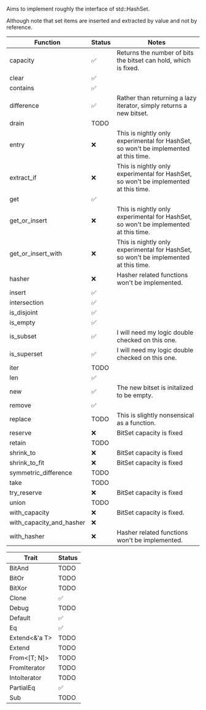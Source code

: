 Aims to implement roughly the interface of std::HashSet.

Although note that set items are inserted and extracted by value and not by reference. 

| Function | Status | Notes |
| ------------------------------ | ------------------------ | ----------------------- |
| capacity | ✅ | Returns the number of bits the bitset can hold, which is fixed.
| clear | ✅ |
| contains | ✅ |
| difference | ✅ | Rather than returning a lazy iterator, simply returns a new bitset.
| drain | TODO |
| entry | ❌ | This is nightly only experimental for HashSet, so won't be implemented at this time.
| extract_if | ❌ | This is nightly only experimental for HashSet, so won't be implemented at this time.
| get | ✅ |
| get_or_insert | ❌ | This is nightly only experimental for HashSet, so won't be implemented at this time.
| get_or_insert_with | ❌ | This is nightly only experimental for HashSet, so won't be implemented at this time.
| hasher | ❌ | Hasher related functions won't be implemented.
| insert | ✅ 
| intersection | ✅
| is_disjoint | ✅
| is_empty | ✅
| is_subset | ✅ | I will need my logic double checked on this one.
| is_superset | ✅ | I will need my logic double checked on this one.
| iter | TODO
| len | ✅
| new | ✅ | The new bitset is initalized to be empty.
| remove | ✅
| replace | TODO | This is slightly nonsensical as a function.
| reserve | ❌ | BitSet capacity is fixed
| retain | TODO
| shrink_to | ❌ | BitSet capacity is fixed
| shrink_to_fit | ❌ | BitSet capacity is fixed
| symmetric_difference | TODO
| take | TODO
| try_reserve | ❌ | BitSet capacity is fixed
| union | TODO
| with_capacity | ❌ | BitSet capacity is fixed.
| with_capacity_and_hasher | ❌
| with_hasher | ❌ | Hasher related functions won't be implemented.

| Trait | Status |
| ------------------------------ | ------------------------ |
BitAnd | TODO
BitOr | TODO
BitXor | TODO
Clone | ✅
Debug | TODO
Default | ✅
Eq | ✅
Extend<&'a T> | TODO
Extend<T> | TODO
From<[T; N]> | TODO
FromIterator<T> | TODO
IntoIterator | TODO
PartialEq | ✅
Sub | TODO

